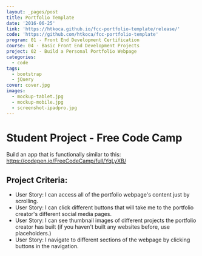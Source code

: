 ```yaml
---
layout: _pages/post
title: Portfolio Template
date: '2016-06-25'
link: 'https://htkoca.github.io/fcc-portfolio-template/release/'
code: 'https://github.com/htkoca/fcc-portfolio-template'
program: 01 - Front End Development Certification
course: 04 - Basic Front End Development Projects
project: 02 - Build a Personal Portfolio Webpage
categories:
  - code
tags:
  - bootstrap
  - jQuery
cover: cover.jpg
images:
  - mockup-tablet.jpg
  - mockup-mobile.jpg
  - screenshot-ipadpro.jpg
---
```

# Student Project - Free Code Camp
Build an app that is functionally similar to this: https://codepen.io/FreeCodeCamp/full/YqLyXB/

## Project Criteria:
* User Story: I can access all of the portfolio webpage's content just by scrolling.
* User Story: I can click different buttons that will take me to the portfolio creator's different social media pages.
* User Story: I can see thumbnail images of different projects the portfolio creator has built (if you haven't built any websites before, use placeholders.)
* User Story: I navigate to different sections of the webpage by clicking buttons in the navigation.
